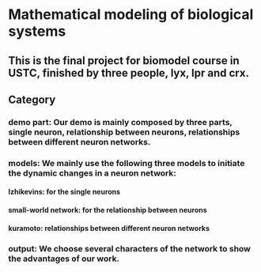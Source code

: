 # Mathematical modeling of biological systems
## This is the final project for biomodel course in USTC, finished by three people, lyx, lpr and crx.
## Category
### demo part: Our demo is mainly composed by three parts, single neuron, relationship between neurons, relationships between different neuron networks.
### models: We mainly use the following three models to initiate the dynamic changes in a neuron network:
#### Izhikevins: for the single neurons
#### small-world network: for the relationship between neurons
#### kuramoto: relationships between different neuron networks
### output: We choose several characters of the network to show the advantages of our work.
